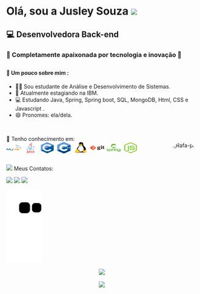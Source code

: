 # Olá, sou a Jusley Souza <img src="https://media.giphy.com/media/mGcNjsfWAjY5AEZNw6/giphy.gif" width="50"></h2>
## 💻 Desenvolvedora Back-end 
###  💖 Completamente apaixonada por tecnologia e inovação 💖

##

 #### 🙂 Um pouco sobre mim :

- 👩‍💻 Sou estudante de Análise e Desenvolvimento de Sistemas.
- 🔭 Atualmente estagiando na IBM.
- 💻 Estudando Java, Spring, Spring boot, SQL, MongoDB, Html, CSS e Javascript .
- 😄 Pronomes: ela/dela.

##

<div style="display: inline_block"><br>  
🧠 Tenho conhecimento em:<br>
  
  <img align="center" alt="Rafa-Js" height="30" width="40" src="https://raw.githubusercontent.com/devicons/devicon/master/icons/mysql/mysql-original-wordmark.svg">
  <img align="center" alt="Rafa-Ts" height="30" width="40" src="https://raw.githubusercontent.com/devicons/devicon/master/icons/java/java-original-wordmark.svg">
  <img align="center" alt="Rafa-React" height="30" width="40" src="https://raw.githubusercontent.com/devicons/devicon/master/icons/c/c-original.svg">
  <img align="center" alt="Rafa-HTML" height="30" width="40" src="https://raw.githubusercontent.com/devicons/devicon/master/icons/cplusplus/cplusplus-original.svg">
  <img align="center" alt="Rafa-CSS" height="30" width="40" src="https://raw.githubusercontent.com/devicons/devicon/master/icons/linux/linux-original.svg">
  <img align="center" alt="Rafa-Python" height="30" width="40" src="https://raw.githubusercontent.com/devicons/devicon/master/icons/git/git-original-wordmark.svg">
  <img align="center" alt="Rafa-Python" height="30" width="40" src="https://raw.githubusercontent.com/devicons/devicon/master/icons/spring/spring-original-wordmark.svg">
  <img align="center" alt="Rafa-Python" height="30" width="40" src="https://raw.githubusercontent.com/devicons/devicon/master/icons/nodejs/nodejs-plain.svg">
  <img align="right" alt="Rafa-pic" height="150" style="border-radius:50px;" 
  src="https://cdn.discordapp.com/attachments/847561029659525130/918504417161011270/sdaf.png">
</div>
  
  ##
 
<div> 
</p>
  
<div align="left">
<img src="https://media0.giphy.com/media/jqNPzdTTxQfOgOqpO4/source.gif" width="20"> Meus Contatos: <br>
  
  
   <a href="https://www.linkedin.com/in/jusley-souza-4a6934216/" target="_blank"><img src="https://img.shields.io/badge/-LinkedIn-%230077B5?style=for-the-badge&logo=linkedin&logoColor=white" target="_blank"></a> 
    <a href = "mailto:jusleysouza31@gmail.com"><img src="https://img.shields.io/badge/-Gmail-%23333?style=for-the-badge&logo=gmail&logoColor=white" target="_blank"></a>
  <a href="https://instagram.com/jusley.souza.7" target="_blank"><img src="https://img.shields.io/badge/-Instagram-%23E4405F?style=for-the-badge&logo=instagram&logoColor=white" target="_blank"></a>
 
 
 ![Snake animation](https://github.com/JusleySouza/JusleySouza/blob/output/github-contribution-grid-snake.svg)
 
<div align="center">
 </p>
  <a href="https://github.com/JusleySouza">
    
<!-- ####  <img align='center' src="https://media.giphy.com/media/M9gbBd9nbDrOTu1Mqx/giphy.gif" width="35"> Linguagens mais usadas em meus repositórios: <br>

   
<img height="165em" src="https://github-readme-stats.vercel.app/api?username=JusleySouza&show_icons=true&theme=radical&include_all_commits=true&count_private=true"/>
<img height="165em" src="https://github-readme-stats.vercel.app/api/top-langs/?username=JusleySouza&layout=compact&langs_count=7&theme=radical"/>-->

<p align = "center">
<img  src="https://github-readme-streak-stats.herokuapp.com/?user=JusleySouza&show_icons=true&locale=en&layout=compact&theme=radical&line_height=1" />
</p> 
</div>

 <p align = "center">
 <img height ="290" src="https://activity-graph.herokuapp.com/graph?username=JusleySouza&theme=redical">
</p> 

